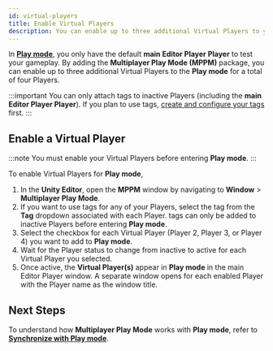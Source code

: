 ```yaml
---
id: virtual-players
title: Enable Virtual Players
description: You can enable up to three additional Virtual Players to your main Editor Player Player in Multiplayer Play Mode.
---
```


In [**Play mode**](https://docs.unity3d.com/Manual/GameView.html), you only have the default **main Editor Player Player** to test your gameplay. By adding the **Multiplayer Play Mode (MPPM)** package, you can enable up to three additional Virtual Players to the **Play mode** for a total of four Players.

:::important
You can only attach tags to inactive Players (including the **main Editor Player Player**). If you plan to use tags, [create and configure your tags](../player-tags) first.
:::

## Enable a Virtual Player

:::note
You must enable your Virtual Players before entering **Play mode**.
:::

To enable Virtual Players for **Play mode**,

1. In the **Unity Editor**, open the **MPPM** window by navigating to **Window** > **Multiplayer Play Mode**.
2. If you want to use tags for any of your Players, select the tag from the **Tag** dropdown associated with each Player. tags can only be added to inactive Players before entering **Play mode**.
3. Select the checkbox for each Virtual Player (Player 2, Player 3, or Player 4) you want to add to **Play mode**.
4. Wait for the Player status to change from inactive to active for each Virtual Player you selected.
5. Once active, the **Virtual Player(s)** appear in **Play mode** in the main Editor Player window. A separate window opens for each enabled Player with the Player name as the window title.

## Next Steps

To understand how **Multiplayer Play Mode** works with **Play mode**, refer to [**Synchronize with Play mode**](../synchronize).